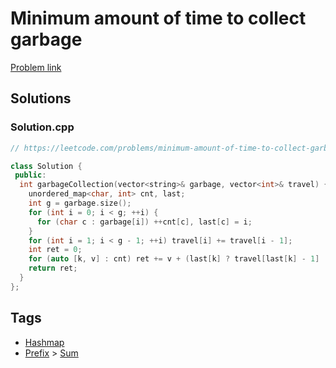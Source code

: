 # Minimum amount of time to collect garbage

[Problem link](https://leetcode.com/problems/minimum-amount-of-time-to-collect-garbage/)

## Solutions


### Solution.cpp
```cpp
// https://leetcode.com/problems/minimum-amount-of-time-to-collect-garbage/

class Solution {
 public:
  int garbageCollection(vector<string>& garbage, vector<int>& travel) {
    unordered_map<char, int> cnt, last;
    int g = garbage.size();
    for (int i = 0; i < g; ++i) {
      for (char c : garbage[i]) ++cnt[c], last[c] = i;
    }
    for (int i = 1; i < g - 1; ++i) travel[i] += travel[i - 1];
    int ret = 0;
    for (auto [k, v] : cnt) ret += v + (last[k] ? travel[last[k] - 1] : 0);
    return ret;
  }
};
```
## Tags

* [Hashmap](/README.md#Hashmap)
* [Prefix](/README.md#Prefix) > [Sum](/README.md#Prefix-Sum)
